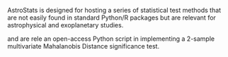 AstroStats is designed for hosting a series of statistical test methods that are not easily found in standard Python/R packages but are relevant for astrophysical and exoplanetary studies. 

and are rele an open-access Python script in implementing a 2-sample multivariate Mahalanobis Distance significance test. 
